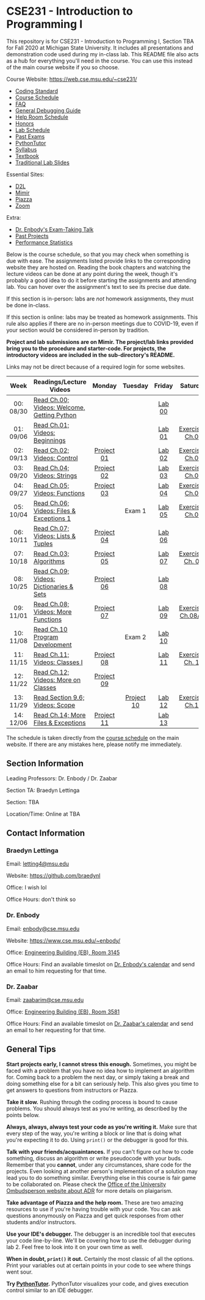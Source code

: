 # CSE231 - Introduction to Programming I
This repository is for CSE231 - Introduction to Programming I, Section TBA for Fall 2020 at Michigan State University. It includes all presentations and demonstration code used during my in-class lab. This README file also acts as a hub for everything you'll need in the course. You can use this instead of the main course website if you so choose.

Course Website: https://web.cse.msu.edu/~cse231/
  - [Coding Standard](https://web.cse.msu.edu/~cse231/Online/General/coding.standard.html)
  - [Course Schedule](https://web.cse.msu.edu/~cse231/Online/due_dates.html)
  - [FAQ](https://web.cse.msu.edu/~cse231/Online/General/FAQ.html)
  - [General Debugging Guide](https://www.cse.msu.edu/~cse231/Online/debugging.pdf)
  - [Help Room Schedule](https://web.cse.msu.edu/~cse231/Online/General/ta.consulting.SS20.html)
  - [Honors](https://web.cse.msu.edu/~cse231/Online/Honors/)
  - [Lab Schedule](https://www.cse.msu.edu/~cse231/Online/General/schedule.labs.SS20.html)
  - [Past Exams](https://web.cse.msu.edu/~cse231/Online/Exams/)
  - [PythonTutor](http://pythontutor.com/)
  - [Syllabus](SYLLABUS.md)
  - [Textbook](https://www.pearson.com/us/higher-education/product/Punch-Practice-of-Computing-Using-Python-The-3rd-Edition/9780134379760.html)
  - [Traditional Lab Slides](https://web.cse.msu.edu/~cse231/Online/mini-lectures/)
  
Essential Sites:
  - [D2L](https://d2l.msu.edu/d2l/home)
  - [Mimir](https://class.mimir.io/)
  - [Piazza](https://piazza.com/)
  - [Zoom](https://msu.zoom.us/meeting)
  
Extra:
  - [Dr. Enbody's Exam-Taking Talk](https://www.youtube.com/watch?v=rLopE19HjTY&feature=youtu.be)
  - [Past Projects](https://www.cse.msu.edu/~cse231/PracticeOfComputingUsingPython/)
  - [Performance Statistics](https://msugrades.com/course/CSE/231/RICHARD_J_ENBODY)

Below is the course schedule, so that you may check when something is due with ease. The assignments listed provide links to the corresponding website they are hosted on. Reading the book chapters and watching the lecture videos can be done at any point during the week, though it's probably a good idea to do it before starting the assignments and attending lab. You can hover over the assignment's text to see its precise due date.

If this section is in-person: labs are *not* homework assignments, they must be done in-class. 

If this section is online: labs may be treated as homework assignments. This rule also applies if there are no in-person meetings due to COVID-19, even if your section would be considered in-person by tradition. 

**Project and lab submissions are on Mimir. The project/lab links provided bring you to the procedure and starter-code. For projects, the introductory videos are included in the sub-directory's README.**

Links may not be direct because of a required login for some websites.

<table>
    <thead>
      <tr>
        <th>Week</th>
        <th>Readings/Lecture Videos</th>
        <th>Monday</th>
        <th>Tuesday</th>
        <th>Friday</th>
        <th>Saturday</th>
      </tr>
    </thead>
    <tbody>
      <tr>
        <td align="center">00: 08/30</td>
        <td><a href="https://www.cse.msu.edu/~cse231/Online/week0.html">Read Ch.00; Videos: Welcome, Getting Python</a></td>
        <td align="center"></td>
        <td align="center"></td>
        <td align="center"><a title="Friday, September 4th (9/4/20)" href="Lab%2000">Lab 00</a></td>
        <td align="center"></td>
      </tr>
      <tr>
        <td align="center">01: 09/06</td>
        <td><a href="https://www.cse.msu.edu/~cse231/Online/beginnings.html">Read Ch.01; Videos: Beginnings</a></td>
        <td align="center"></td>
        <td align="center"></td>
        <td align="center"><a title="Friday, September 11th (9/11/20)" href="Lab%2001">Lab 01</a></td>
        <td align="center"><a title="Saturday, September 12th (9/12/20)" href="https://class.mimir.io">Exercises: Ch.01</a></td>
      </tr>
      <tr>
        <td align="center">02: 09/13</td>
        <td><a href="https://www.cse.msu.edu/~cse231/Online/control.html">Read Ch.02; Videos: Control</a></td>
        <td align="center"><a title="Monday, September 14th (9/14/20)" href="Project%2001">Project 01</a></td>
        <td align="center"></td>
        <td align="center"><a title="Friday, September 18th (9/18/20)" href="Lab%2002">Lab 02</a></td>
        <td align="center"><a title="Saturday, September 19th (9/19/20)" href="https://class.mimir.io">Exercises: Ch.02</a></td>
      </tr>
      <tr>
        <td align="center">03: 09/20</td>
        <td><a href="https://www.cse.msu.edu/~cse231/Online/strings.html">Read Ch.04; Videos: Strings</a></td>
        <td align="center"><a title="Monday, September 21st (9/21/20)" href="Project%2002">Project 02</a></td>
        <td align="center"></td>
        <td align="center"><a title="Friday, September 25th (9/25/20)" href="Lab%2003">Lab 03</a></td>
        <td align="center"><a title="Saturday, September 26th (9/26/20)" href="https://class.mimir.io">Exercises: Ch.04</a></td>
      </tr>
      <tr>
        <td align="center">04: 09/27</td>
        <td><a href="https://www.cse.msu.edu/~cse231/Online/functions.html">Read Ch.05; Videos: Functions</a></td>
        <td align="center"><a title="Monday, September 28th (9/28/20)" href="Project%2003">Project 03</a></td>
        <td align="center"></td>
        <td align="center"><a title="Friday, October 2nd (10/2/20)" href="Lab%2004">Lab 04</a></td>
        <td align="center"><a title="Saturday, October 3rd (10/3/20)" href="https://class.mimir.io">Exercises: Ch.05</a></td>
      </tr>
      <tr>
        <td align="center">05: 10/04</td>
        <td><a href="https://www.cse.msu.edu/~cse231/Online/files1.html">Read Ch.06; Videos: Files &amp; Exceptions 1</a></td>
        <td align="center"></td>
        <td align="center"><div title="Tuesday, October 6th (10/6/20)">Exam 1</div></td>
        <td align="center"><a title="Friday, October 9th (10/9/20)" href="Lab%2005">Lab 05</a></td>
        <td align="center"><a title="Saturday, October 10th (10/10/20)" href="https://class.mimir.io">Exercises: Ch.06</a></td>
      </tr>
      <tr>
        <td align="center">06: 10/11</td>
        <td><a href="https://www.cse.msu.edu/~cse231/Online/lists.html">Read Ch.07; Videos: Lists &amp; Tuples</a></td>
        <td align="center"><a title="Monday, October 12th (10/12/20)" href="Project%2004">Project 04</a></td>
        <td align="center"></td>
        <td align="center"><a title="Friday, October 16th (10/16/20)" href=Lab%2006">Lab 06</a></td>
        <td align="center"></td>
      </tr>
      <tr>
        <td align="center">07: 10/18</td>
        <td><a href="https://www.cse.msu.edu/~cse231/Online/algorithms.html">Read Ch.03; Algorithms</a></td>
        <td align="center"><a title="Monday, October 19th (10/19/20)" href="Project%2005">Project 05</a></td>
        <td align="center"></td>
        <td align="center"><a title="Friday, October 23rd (10/23/20)" href="Lab%2007">Lab 07</a></td>
        <td align="center"><a title="Saturday, October 24th (10/24/20)" href="https://class.mimir.io">Exercises: Ch. 07</a></td>
      </tr>
      <tr>
        <td align="center">08: 10/25</td>
        <td><a href="https://www.cse.msu.edu/~cse231/Online/dictionaries.html">Read Ch.09; Videos: Dictionaries &amp; Sets</a></td>
        <td align="center"><a title="Monday, October 26th (10/26/20)" href="Project%2006">Project 06</a></td>
        <td align="center"></td>
        <td align="center"><a title="Friday, October 30th (10/30/20)" href="Lab%2008">Lab 08</a></td>
      </tr>
      <tr>
        <td align="center">09: 11/01</td>
        <td><a href="https://www.cse.msu.edu/~cse231/Online/functionsII.html">Read Ch.08; Videos: More Functions</a></td>
        <td align="center"><a title="Monday, November 2nd (11/2/20)" href="Project%2007">Project 07</a></td>
        <td align="center"></td>
        <td align="center"><a title="Friday, November 6th (11/6/20)" href="Lab%2009">Lab 09</a></td>
        <td align="center"><a title="Saturday, November 7th (11/7/20)" href="https://class.mimir.io">Exercises: Ch.08/09</a></td>
      </tr>
      <tr>
        <td align="center">10: 11/08</td>
        <td><a href="https://www.cse.msu.edu/~cse231/Online/program_development.html">Read Ch.10 Program Development</a></td>
        <td align="center"></td>
        <td align="center"><div title="Tuesday, November 10th (11/10/20)">Exam 2</div></td>
        <td align="center"><a title="Friday, November 13th (11/13/20)" href="Lab%2010">Lab 10</a></td>
        <td align="center"></td>
      </tr>
      <tr>
        <td align="center">11: 11/15</td>
        <td><a href="https://www.cse.msu.edu/~cse231/Online/classesI.html">Read Ch.11; Videos: Classes I</a></td>
        <td align="center"><a title="Monday, November 16th (11/16/20)" href="Project%2008">Project 08</a></td>
        <td align="center"></td>
        <td align="center"><a title="Friday, November 20th (11/20/20)" href="Lab%2011">Lab 11</a></td>
        <td align="center"><a title="Saturday, November 21st (11/21/20)" href="https://class.mimir.io">Exercises: Ch. 11</a></td>
      </tr>
      <tr>
        <td align="center">12: 11/22</td>
        <td><a href="https://www.cse.msu.edu/~cse231/Online/classesII.html">Read Ch.12; Videos: More on Classes</a></td>
        <td align="center"><a title="Monday, November 23rd (11/23/20)" href="Project%2009">Project 09</a></td>
        <td align="center"></td>
        <td align="center"></td>
        <td align="center"></td>
      </tr>
      <tr>
        <td align="center">13: 11/29</td>
        <td><a href="https://www.cse.msu.edu/~cse231/Online/scope.html">Read Section 9.6; Videos: Scope</a></td>
        <td align="center"></td>
        <td align="center"><a title="Tuesday, December 1st (12/1/20)" href="Project%2010">Project 10</a></td>
        <td align="center"><a title="Friday, December 4th (12/4/20)" href="Lab%2012">Lab 12</a></td>
        <td align="center"><a title="Saturday, December 5th (12/5/20)" href="https://class.mimir.io">Exercises: Ch.12</a></td>
      </tr>
      <tr>
        <td align="center">14: 12/06</td>
        <td><a href="https://www.cse.msu.edu/~cse231/Online/exceptions.html">Read Ch.14; More Files &amp; Exceptions</a></td>
        <td align="center"><a title="Monday, December 7th (12/7/20)" href="Project%2011">Project 11</a></td>
        <td align="center"></td>
        <td align="center"><a title="Friday, December 11th (12/11/20)" href="Lab%2013">Lab 13</a></td>
        <td align="center"></td>
      </tr>
    </tbody>
  </table>

The schedule is taken directly from the [course schedule](https://web.cse.msu.edu/~cse231/Online/due_dates.html) on the main website. If there are any mistakes here, please notify me immediately.

## Section Information

Leading Professors: Dr. Enbody / Dr. Zaabar

Section TA: Braedyn Lettinga

Section: TBA

Location/Time: Online at TBA

## Contact Information

### Braedyn Lettinga
Email: letting4@msu.edu

Website: https://github.com/braedynl

Office: I wish lol

Office Hours: don't think so

### Dr. Enbody
Email: enbody@cse.msu.edu

Website: https://www.cse.msu.edu/~enbody/

Office: [Engineering Building (EB), Room 3145](https://www.google.com/maps/place/Engineering+Building/@42.7249397,-84.4835239,17z/data=!3m1!4b1!4m5!3m4!1s0x8822c27d94c0dddf:0x5bad697ea8a8837c!8m2!3d42.7249358!4d-84.4813352)

Office Hours: Find an available timeslot on [Dr. Enbody's calendar](https://calendar.google.com/calendar/embed?src=enbody@gmail.com&ctz=America/New_York) and send an email to him requesting for that time.

### Dr. Zaabar
Email: zaabarim@cse.msu.edu

Office: [Engineering Building (EB), Room 3581](https://www.google.com/maps/place/Engineering+Building/@42.7249397,-84.4835239,17z/data=!3m1!4b1!4m5!3m4!1s0x8822c27d94c0dddf:0x5bad697ea8a8837c!8m2!3d42.7249358!4d-84.4813352)

Office Hours: Find an available timeslot on [Dr. Zaabar's calendar](https://calendar.google.com/calendar/embed?src=imenzaabar7%40gmail.com&ctz=America%2FDetroit) and send an email to her requesting for that time.

## General Tips

**Start projects early, I cannot stress this enough.**
Sometimes, you might be faced with a problem that you have no idea how to implement an algorithm for. Coming back to a problem the next day, or simply taking a break and doing something else for a bit can seriously help.
This also gives you time to get answers to questions from instructors or Piazza.

**Take it slow.** Rushing through the coding process is bound to cause problems. You should always test as you're writing, as described by the points below. 

**Always, always, always test your code as you're writing it.** Make sure that every step of the way, you're writing a block or line that is doing what you're expecting it to do. Using `print()` or the debugger is good for this. 

**Talk with your friends/acquaintances.** If you can't figure out how to code something, discuss an algorithm or write pseudocode with your buds. Remember that you **cannot**, under any circumstances, share code for the projects. Even looking at another person's implementation of a solution may lead you to do something similar. Everything else in this course is fair game to be collaborated on. Please check the [Office of the University Ombudsperson website about ADR](https://ombud.msu.edu) for more details on plaigarism.

**Take advantage of Piazza and the help room.** These are two amazing resources to use if you're having trouble with your code. You can ask questions anonymously on Piazza and get quick responses from other students and/or instructors.

**Use your IDE's debugger.** The debugger is an incredible tool that executes your code line-by-line. We'll be covering how to use the debugger during lab 2. Feel free to look into it on your own time as well. 

**When in doubt, `print()` it out.** Certainly the most classic of all the options. Print your variables out at certain points in your code to see where things went sour.

**Try [PythonTutor](http://pythontutor.com/).** PythonTutor visualizes your code, and gives execution control similar to an IDE debugger.
